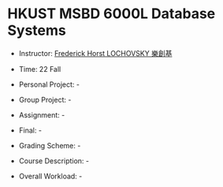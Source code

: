 # HKUST MSBD 6000L Database Systems

- Instructor: [Frederick Horst LOCHOVSKY 樂創基](https://cse.hkust.edu.hk/faculty/fred/)

- Time: 22 Fall

- Personal Project: -

- Group Project: -

- Assignment: -

- Final: -

- Grading Scheme: -

- Course Description: -

- Overall Workload: -

